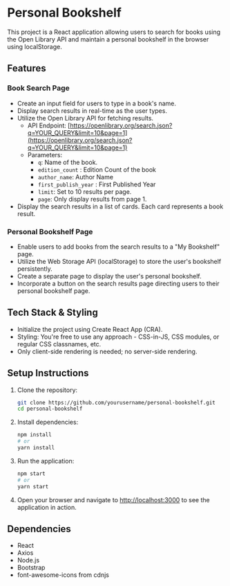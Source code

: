 # Personal Bookshelf

This project is a React application allowing users to search for books using the Open Library API and maintain a personal bookshelf in the browser using localStorage.

## Features

### Book Search Page

- Create an input field for users to type in a book's name.
- Display search results in real-time as the user types.
- Utilize the Open Library API for fetching results.
  - API Endpoint: [https://openlibrary.org/search.json?q=YOUR_QUERY&limit=10&page=1](https://openlibrary.org/search.json?q=YOUR_QUERY&limit=10&page=1)
  - Parameters:
    - `q`: Name of the book.
    - `edition_count` : Edition Count of the book
    - `author_name`: Author Name
    - `first_publish_year` : First Published Year
    - `limit`: Set to 10 results per page.
    - `page`: Only display results from page 1.
- Display the search results in a list of cards. Each card represents a book result.

### Personal Bookshelf Page

- Enable users to add books from the search results to a "My Bookshelf" page.
- Utilize the Web Storage API (localStorage) to store the user's bookshelf persistently.
- Create a separate page to display the user's personal bookshelf.
- Incorporate a button on the search results page directing users to their personal bookshelf page.

## Tech Stack & Styling

- Initialize the project using Create React App (CRA).
- Styling: You're free to use any approach - CSS-in-JS, CSS modules, or regular CSS classnames, etc.
- Only client-side rendering is needed; no server-side rendering.

## Setup Instructions

1. Clone the repository:

    ```bash
    git clone https://github.com/yourusername/personal-bookshelf.git
    cd personal-bookshelf
    ```

2. Install dependencies:

    ```bash
    npm install
    # or
    yarn install
    ```

3. Run the application:

    ```bash
    npm start
    # or
    yarn start
    ```

4. Open your browser and navigate to [http://localhost:3000](http://localhost:3000) to see the application in action.

## Dependencies

- React
- Axios
- Node.js
- Bootstrap
- font-awesome-icons from cdnjs
